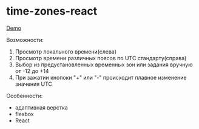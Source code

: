 # time-zones-react

[Demo](https://elikain.github.io/time-zones-react/)

Возможности:
1. Просмотр локального времени(слева)
2. Просмотр времени различных поясов по UTC стандарту(справа)
3. Выбор из предустановленных временных зон или задания вручную от -12 до +14
4. При зажатии кнопоки "+" или "-" происходит плавное изменение значения UTC

Особенности:
- адаптивная верстка
- flexbox
- React